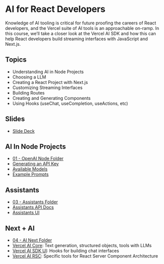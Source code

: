 # AI for React Developers

Knowledge of AI tooling is critical for future proofing the careers of React developers, and the Vercel suite of AI tools is an approachable on-ramp. In this course, we’ll take a closer look at the Vercel AI SDK and how this can help React developers build streaming interfaces with JavaScript and Next.js.

## Topics

- Understanding AI in Node Projects
- Choosing a LLM
- Creating a React Project with Next.js
- Customizing Streaming Interfaces
- Building Routes
- Creating and Generating Components
- Using Hooks (useChat, useCompletion, useActions, etc)

## Slides

- [Slide Deck](https://www.canva.com/design/DAGH9QpxXh0/DgEc63sNlUWp2wBmMLxqYA/view)

## AI In Node Projects

- [01 - OpenAI Node Folder](https://github.com/MoonHighway/ai-react/tree/main/01-openai-node)
- [Generating an API Key](https://platform.openai.com/api-keys)
- [Available Models](https://platform.openai.com/docs/models/overview)
- [Example Prompts](https://platform.openai.com/docs/examples)

## Assistants

- [03 - Assistants Folder](https://github.com/MoonHighway/ai-react/tree/main/03-assistants)
- [Assistants API Docs](https://platform.openai.com/docs/assistants/overview)
- [Assistants UI](https://platform.openai.com/assistants)

## Next + AI

- [04 - AI Next Folder](https://github.com/MoonHighway/ai-react/tree/main/04-ai-next)
- [Vercel AI Core](https://sdk.vercel.ai/docs/ai-sdk-core): Text generation, structured objects, tools with LLMs
- [Vercel AI SDK UI](https://sdk.vercel.ai/docs/ai-sdk-ui): Hooks for building chat interfaces
- [Vercel AI RSC](https://sdk.vercel.ai/docs/ai-sdk-rsc): Specific tools for React Server Component Architecture
